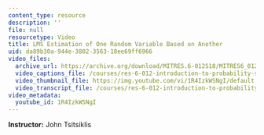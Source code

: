 ```yaml
---
content_type: resource
description: ''
file: null
resourcetype: Video
title: LMS Estimation of One Random Variable Based on Another
uid: da89b30a-944e-3802-3563-18ee69ff6966
video_files:
  archive_url: https://archive.org/download/MITRES.6-012S18/MITRES6_012S18_L16-03_300k.mp4
  video_captions_file: /courses/res-6-012-introduction-to-probability-spring-2018/37437b2326e15f70a72fd8935d784e80_1R4IzkWSNgI.vtt
  video_thumbnail_file: https://img.youtube.com/vi/1R4IzkWSNgI/default.jpg
  video_transcript_file: /courses/res-6-012-introduction-to-probability-spring-2018/9d787fe1d1e8feac0cfe1e7a6c4181de_1R4IzkWSNgI.pdf
video_metadata:
  youtube_id: 1R4IzkWSNgI
---
```


**Instructor:** John Tsitsiklis